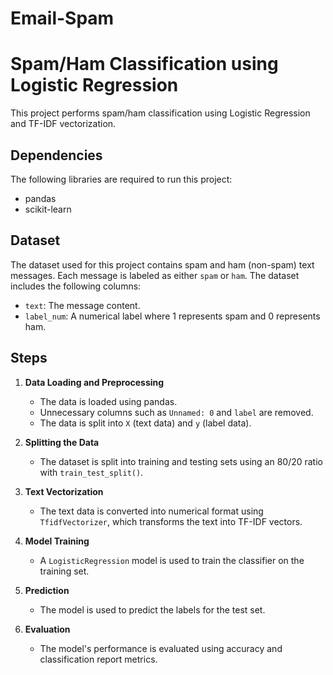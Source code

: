 # Email-Spam

# Spam/Ham Classification using Logistic Regression

This project performs spam/ham classification using Logistic Regression and TF-IDF vectorization.

## Dependencies

The following libraries are required to run this project:
- pandas
- scikit-learn

## Dataset

The dataset used for this project contains spam and ham (non-spam) text messages. Each message is labeled as either `spam` or `ham`. The dataset includes the following columns:
- `text`: The message content.
- `label_num`: A numerical label where 1 represents spam and 0 represents ham.

## Steps

1. **Data Loading and Preprocessing**
    - The data is loaded using pandas.
    - Unnecessary columns such as `Unnamed: 0` and `label` are removed.
    - The data is split into `X` (text data) and `y` (label data).

2. **Splitting the Data**
    - The dataset is split into training and testing sets using an 80/20 ratio with `train_test_split()`.

3. **Text Vectorization**
    - The text data is converted into numerical format using `TfidfVectorizer`, which transforms the text into TF-IDF vectors.

4. **Model Training**
    - A `LogisticRegression` model is used to train the classifier on the training set.

5. **Prediction**
    - The model is used to predict the labels for the test set.

6. **Evaluation**
    - The model's performance is evaluated using accuracy and classification report metrics.
